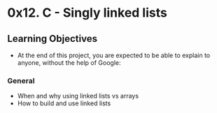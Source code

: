 # 0x12. C - Singly linked lists

## Learning Objectives
* At the end of this project, you are expected to be able to explain to anyone, without the help of Google:

### General
* When and why using linked lists vs arrays
* How to build and use linked lists
